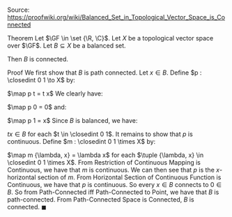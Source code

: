 # 

Source: https://proofwiki.org/wiki/Balanced_Set_in_Topological_Vector_Space_is_Connected

Theorem
Let $\GF \in \set {\R, \C}$. 
Let $X$ be a topological vector space over $\GF$.
Let $B \subseteq X$ be a balanced set. 

Then $B$ is connected.


Proof
We first show that $B$ is path connected.
Let $x \in B$. 
Define $p : \closedint 0 1 \to X$ by: 

$\map p t = t x$
We clearly have: 

$\map p 0 = 0$
and:

$\map p 1 = x$
Since $B$ is balanced, we have: 

$t x \in B$
for each $t \in \closedint 0 1$.
It remains to show that $p$ is continuous.
Define $m : \closedint 0 1 \times X$ by:

$\map m {\lambda, x} = \lambda x$
for each $\tuple {\lambda, x} \in \closedint 0 1 \times X$.
From Restriction of Continuous Mapping is Continuous, we have that $m$ is continuous. 
We can then see that $p$ is the $x$-horizontal section of $m$. 
From Horizontal Section of Continuous Function is Continuous, we have that $p$ is continuous.
So every $x \in B$ connects to $0 \in B$.
So from Path-Connected iff Path-Connected to Point, we have that $B$ is path-connected.
From Path-Connected Space is Connected, $B$ is connected.
$\blacksquare$





